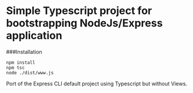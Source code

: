 Simple Typescript project for bootstrapping NodeJs/Express application
===================
###Installation
```
npm install
npm tsc
node ./dist/www.js
```
Port of the Express CLI default project using Typescript but without Views.